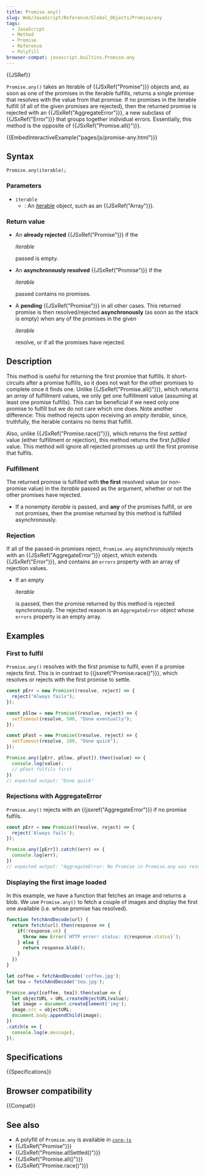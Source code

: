 ```yaml
---
title: Promise.any()
slug: Web/JavaScript/Reference/Global_Objects/Promise/any
tags:
  - JavaScript
  - Method
  - Promise
  - Reference
  - Polyfill
browser-compat: javascript.builtins.Promise.any
---
```

{{JSRef}}

`Promise.any()` takes an iterable of {{JSxRef("Promise")}} objects and,
as soon as one of the promises in the iterable fulfills, returns a single
promise that resolves with the value from that promise. If no promises in the
iterable fulfill (if all of the given promises are rejected), then the returned
promise is rejected with an {{JSxRef("AggregateError")}}, a new subclass
of {{JSxRef("Error")}} that groups together individual errors. Essentially,
this method is the opposite of {{JSxRef("Promise.all()")}}.

{{EmbedInteractiveExample("pages/js/promise-any.html")}}

## Syntax

    Promise.any(iterable);

### Parameters

- `iterable`
  - : An
    [iterable](/en-US/docs/Web/JavaScript/Reference/Iteration_protocols#The_iterable_protocol)
    object, such as an {{JSxRef("Array")}}.

### Return value

- An **already rejected** {{JSxRef("Promise")}} if the

  <var>iterable</var>

  passed is empty.

- An **asynchronously resolved** {{JSxRef("Promise")}} if the

  <var>iterable</var>

  passed contains no promises.

- A **pending** {{JSxRef("Promise")}} in all other cases. This returned
  promise is then resolved/rejected **asynchronously** (as soon as the stack is
  empty) when any of the promises in the given

  <var>iterable</var>

  resolve, or if all the promises have rejected.

## Description

This method is useful for returning the first promise that fulfills. It
short-circuits after a promise fulfills, so it does not wait for the other
promises to complete once it finds one. Unlike
{{JSxRef("Promise.all()")}}, which returns an _array_ of fulfillment
values, we only get one fulfillment value (assuming at least one promise
fulfills). This can be beneficial if we need only one promise to fulfill but we
do not care which one does. Note another difference: This method rejects upon
receiving an _empty iterable_, since, truthfully, the iterable contains no items
that fulfill.

Also, unlike {{JSxRef("Promise.race()")}}, which returns the first
_settled_ value (either fulfillment or rejection), this method returns the first
_fulfilled_ value. This method will ignore all rejected promises up until the
first promise that fulfils.

### Fulfillment

The returned promise is fulfilled with **the first** resolved value (or
non-promise value) in the <var>iterable</var> passed as the argument, whether or
not the other promises have rejected.

- If a nonempty _iterable_ is passed, and **any** of the promises fulfill, or
  are not promises, then the promise returned by this method is fulfilled
  asynchronously.

### Rejection

If all of the passed-in promises reject, `Promise.any` asynchronously rejects
with an {{JSxRef("AggregateError")}} object, which extends
{{JSxRef("Error")}}, and contains an `errors` property with an array of
rejection values.

- If an empty

  <var>iterable</var>

  is passed, then the promise returned by this method is rejected synchronously.
  The rejected reason is an `AggregateError` object whose `errors` property is
  an empty array.

## Examples

### First to fulfil

`Promise.any()` resolves with the first promise to fulfil, even if a promise
rejects first. This is in contrast to {{jsxref("Promise.race()")}},
which resolves or rejects with the first promise to settle.

```js
const pErr = new Promise((resolve, reject) => {
  reject("Always fails");
});

const pSlow = new Promise((resolve, reject) => {
  setTimeout(resolve, 500, "Done eventually");
});

const pFast = new Promise((resolve, reject) => {
  setTimeout(resolve, 100, "Done quick");
});

Promise.any([pErr, pSlow, pFast]).then((value) => {
  console.log(value);
  // pFast fulfils first
})
// expected output: "Done quick"
```

### Rejections with AggregateError

`Promise.any()` rejects with an {{jsxref("AggregateError")}} if no
promise fulfils.

```js
const pErr = new Promise((resolve, reject) => {
  reject('Always fails');
});

Promise.any([pErr]).catch((err) => {
  console.log(err);
})
// expected output: "AggregateError: No Promise in Promise.any was resolved"
```

### Displaying the first image loaded

In this example, we have a function that fetches an image and returns a blob. We
use `Promise.any()` to fetch a couple of images and display the first one
available (i.e. whose promise has resolved).

```js
function fetchAndDecode(url) {
  return fetch(url).then(response => {
    if(!response.ok) {
      throw new Error(`HTTP error! status: ${response.status}`);
    } else {
      return response.blob();
    }
  })
}

let coffee = fetchAndDecode('coffee.jpg');
let tea = fetchAndDecode('tea.jpg');

Promise.any([coffee, tea]).then(value => {
  let objectURL = URL.createObjectURL(value);
  let image = document.createElement('img');
  image.src = objectURL;
  document.body.appendChild(image);
})
.catch(e => {
  console.log(e.message);
});
```

## Specifications

{{Specifications}}

## Browser compatibility

{{Compat}}

## See also

- A polyfill of `Promise.any` is available in
  [`core-js`](https://github.com/zloirock/core-js#ecmascript-promise)
- {{JSxRef("Promise")}}
- {{JSxRef("Promise.allSettled()")}}
- {{JSxRef("Promise.all()")}}
- {{JSxRef("Promise.race()")}}
